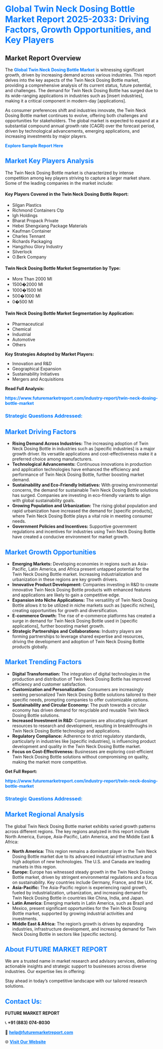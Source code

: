<h1 style="color: #007BFF;">Global Twin Neck Dosing Bottle Market Report 2025-2033: Driving Factors, Growth Opportunities, and Key Players</h1>

<section id="overview">
<h2>Market Report Overview</h2>
<p>The <a href="https://www.futuremarketreport.com/industry-report/twin-neck-dosing-bottle-market" style="color: #007BFF; text-decoration: none;"><strong>Global Twin Neck Dosing Bottle Market</strong></a> is witnessing significant growth, driven by increasing demand across various industries. This report delves into the key aspects of the Twin Neck Dosing Bottle market, providing a comprehensive analysis of its current status, future potential, and challenges. The demand for Twin Neck Dosing Bottle has surged due to its wide-ranging applications in industries such as [insert industries], making it a critical component in modern-day [applications].</p>
<p>As consumer preferences shift and industries innovate, the Twin Neck Dosing Bottle market continues to evolve, offering both challenges and opportunities for stakeholders. The global market is expected to expand at a substantial compound annual growth rate (CAGR) over the forecast period, driven by technological advancements, emerging applications, and increasing investments by major players.</p>
</section>

<section id="overview">
<p><a href="https://www.futuremarketreport.com/request-sample/reportId=31095" style="color: #007BFF; text-decoration: none;"><strong>Explore Sample Report Here</strong></a></p>
</section>

<section id="key-players">
<h2 style="color: #007BFF;">Market Key Players Analysis</h2>
<p>The Twin Neck Dosing Bottle market is characterized by intense competition among key players striving to capture a larger market share. Some of the leading companies in the market include:</p>
<h4>Key Players Covered in the Twin Neck Dosing Bottle Report:</h4>
<ul><li>Silgan Plastics</li><li>Richmond Containers Ctp</li><li>Igh Holdings</li><li>Bharat Propack Private</li><li>Hebei Shengxiang Package Materials</li><li>Kaufman Container</li><li>Charles Tennant</li><li>Richards Packaging</li><li>Hangzhou Glory Industry</li><li>Silverlock</li><li>O.Berk Company</li></ul>
<h4>Twin Neck Dosing Bottle Market Segmentation by Type:</h4>
<ul><li>More Than 2000 Ml</li><li>1500�2000 Ml</li><li>1000�1500 Ml</li><li>500�1000 Ml</li><li>0�500 Ml</li></ul>

<h4>Twin Neck Dosing Bottle Market Segmentation by Application:</h4>
<ul><li>Pharmaceutical</li><li>Chemical</li><li>Industrial</li><li>Automotive</li><li>Others</li></ul>
<p><strong>Key Strategies Adopted by Market Players:</strong></p>
<ul>
<li>Innovation and R&D</li>
<li>Geographical Expansion</li>
<li>Sustainability Initiatives</li>
<li>Mergers and Acquisitions</li>
</ul>
</section>

<section>
<p><strong>Read Full Analysis: </strong></p><a href="https://www.futuremarketreport.com/industry-report/twin-neck-dosing-bottle-market" style="color: #007BFF; text-decoration: none;"><strong>https://www.futuremarketreport.com/industry-report/twin-neck-dosing-bottle-market</strong></a>
<h3 style="color: #007BFF;">Strategic Questions Addressed:</h3>
</section>

<section id="driving-factors">
<h2 style="color: #007BFF;">Market Driving Factors</h2>
<ul>
<li><strong>Rising Demand Across Industries:</strong> The increasing adoption of Twin Neck Dosing Bottle in industries such as [specific industries] is a major growth driver. Its versatile applications and cost-effectiveness make it a preferred choice among manufacturers.</li>
<li><strong>Technological Advancements:</strong> Continuous innovations in production and application technologies have enhanced the efficiency and performance of Twin Neck Dosing Bottle, further boosting market demand.</li>
<li><strong>Sustainability and Eco-Friendly Initiatives:</strong> With growing environmental concerns, the demand for sustainable Twin Neck Dosing Bottle solutions has surged. Companies are investing in eco-friendly variants to align with global sustainability goals.</li>
<li><strong>Growing Population and Urbanization:</strong> The rising global population and rapid urbanization have increased the demand for [specific products], where Twin Neck Dosing Bottle plays a vital role in meeting consumer needs.</li>
<li><strong>Government Policies and Incentives:</strong> Supportive government regulations and incentives for industries using Twin Neck Dosing Bottle have created a conducive environment for market growth.</li>
</ul>
</section>

<section id="growth-opportunities">
<h2 style="color: #007BFF;">Market Growth Opportunities</h2>
<ul>
<li><strong>Emerging Markets:</strong> Developing economies in regions such as Asia-Pacific, Latin America, and Africa present untapped potential for the Twin Neck Dosing Bottle market. Increasing industrialization and urbanization in these regions are key growth drivers.</li>
<li><strong>Innovative Product Development:</strong> Companies investing in R&D to create innovative Twin Neck Dosing Bottle products with enhanced features and applications are likely to gain a competitive edge.</li>
<li><strong>Expansion into Niche Applications:</strong> The versatility of Twin Neck Dosing Bottle allows it to be utilized in niche markets such as [specific niches], creating opportunities for growth and diversification.</li>
<li><strong>E-commerce Growth:</strong> The rise of e-commerce platforms has created a surge in demand for Twin Neck Dosing Bottle used in [specific applications], further boosting market growth.</li>
<li><strong>Strategic Partnerships and Collaborations:</strong> Industry players are forming partnerships to leverage shared expertise and resources, driving the development and adoption of Twin Neck Dosing Bottle products globally.</li>
</ul>
</section>

<section id="trending-factors">
<h2 style="color: #007BFF;">Market Trending Factors</h2>
<ul>
<li><strong>Digital Transformation:</strong> The integration of digital technologies in the production and distribution of Twin Neck Dosing Bottle has improved efficiency and customer satisfaction.</li>
<li><strong>Customization and Personalization:</strong> Consumers are increasingly seeking personalized Twin Neck Dosing Bottle solutions tailored to their specific needs, prompting companies to offer customizable options.</li>
<li><strong>Sustainability and Circular Economy:</strong> The push towards a circular economy has driven demand for recyclable and reusable Twin Neck Dosing Bottle solutions.</li>
<li><strong>Increased Investment in R&D:</strong> Companies are allocating significant resources to research and development, resulting in breakthroughs in Twin Neck Dosing Bottle technology and applications.</li>
<li><strong>Regulatory Compliance:</strong> Adherence to strict regulatory standards, particularly in industries like [specific industries], is influencing product development and quality in the Twin Neck Dosing Bottle market.</li>
<li><strong>Focus on Cost-Effectiveness:</strong> Businesses are exploring cost-efficient Twin Neck Dosing Bottle solutions without compromising on quality, making the market more competitive.</li>
</ul>
</section>

<section>
<p><strong>Get Full Report: </strong></p><a href="https://www.futuremarketreport.com/industry-report/twin-neck-dosing-bottle-market" style="color: #007BFF; text-decoration: none;"><strong>https://www.futuremarketreport.com/industry-report/twin-neck-dosing-bottle-market</strong></a>
<h3 style="color: #007BFF;">Strategic Questions Addressed:</h3>
</section>


<section id="regional-analysis">
<h2 style="color: #007BFF;">Market Regional Analysis</h2>
<p>The global Twin Neck Dosing Bottle market exhibits varied growth patterns across different regions. The key regions analyzed in this report include North America, Europe, Asia-Pacific, Latin America, and the Middle East & Africa:</p>
<ul>
<li><strong>North America:</strong> This region remains a dominant player in the Twin Neck Dosing Bottle market due to its advanced industrial infrastructure and high adoption of new technologies. The U.S. and Canada are leading markets in this region.</li>
<li><strong>Europe:</strong> Europe has witnessed steady growth in the Twin Neck Dosing Bottle market, driven by stringent environmental regulations and a focus on sustainability. Key countries include Germany, France, and the U.K.</li>
<li><strong>Asia-Pacific:</strong> The Asia-Pacific region is experiencing rapid growth, fueled by industrialization, urbanization, and increasing demand for Twin Neck Dosing Bottle in countries like China, India, and Japan.</li>
<li><strong>Latin America:</strong> Emerging markets in Latin America, such as Brazil and Mexico, present significant opportunities for the Twin Neck Dosing Bottle market, supported by growing industrial activities and investments.</li>
<li><strong>Middle East & Africa:</strong> The region’s growth is driven by expanding industries, infrastructure development, and increasing demand for Twin Neck Dosing Bottle in sectors like [specific sectors].</li>
</ul>
</section>

<footer>
<h2 style="color: #007BFF;">About FUTURE MARKET REPORT</h2>
<p>We are a trusted name in market research and advisory services, delivering actionable insights and strategic support to businesses across diverse industries. Our expertise lies in offering:</p>

<p>Stay ahead in today’s competitive landscape with our tailored research solutions.</p>

<h2 style="color: #007BFF;">Contact Us:</h2>
<p><strong>FUTURE MARKET REPORT</strong></p>
<p>📞 <strong>+91 (883) 074-8030</strong></p>
<p>📧 <strong><a href="mailto:help@futuremarketreport.com" style="color: #007BFF;">help@futuremarketreport.com</a></strong></p>
<p>🌐 <strong><a href="https://www.futuremarketreport.com/" style="color: #007BFF;">Visit Our Website</a></strong></p>
</footer>